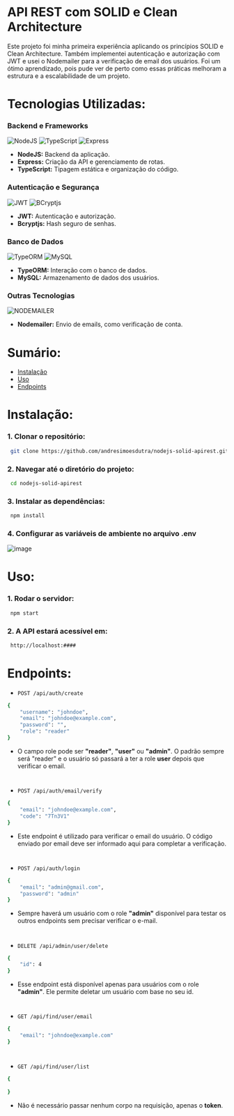 # API REST com SOLID e Clean Architecture

Este projeto foi minha primeira experiência aplicando os princípios SOLID e Clean Architecture. Também implementei autenticação e autorização com JWT e usei o Nodemailer para a verificação de email dos usuários.
Foi um ótimo aprendizado, pois pude ver de perto como essas práticas melhoram a estrutura e a escalabilidade de um projeto.

##

# **Tecnologias Utilizadas:**
### **Backend e Frameworks**
![NodeJS](https://img.shields.io/badge/NodeJS-black?style=for-the-badge&logo=nodedotjs&logoColor=%2300a82d&labelColor=black&color=black)
![TypeScript](https://img.shields.io/badge/TypeScript-blue?style=for-the-badge&logo=typescript&logoColor=%230d72ff&labelColor=black&color=black)
![Express](https://img.shields.io/badge/express-black?style=for-the-badge&logo=express&labelColor=black&color=black)

- **NodeJS:** Backend da aplicação.
- **Express:** Criação da API e gerenciamento de rotas.
- **TypeScript:** Tipagem estática e organização do código.

### **Autenticação e Segurança**
![JWT](https://img.shields.io/badge/JWT-000000?style=for-the-badge&logo=JSON%20web%20tokens&logoColor=white)
![BCryptjs](https://img.shields.io/badge/bcryptjs-black?style=for-the-badge&logo=lastpass&logoColor=white&labelColor=black&color=black)

- **JWT:** Autenticação e autorização.
- **Bcryptjs:** Hash seguro de senhas.

### **Banco de Dados**
![TypeORM](https://img.shields.io/badge/typeorm-black?style=for-the-badge&logo=typeorm&logoColor=red&labelColor=black&color=black)
![MySQL](https://img.shields.io/badge/mysql-black?style=for-the-badge&logo=mysql&labelColor=black&color=black)

- **TypeORM:** Interação com o banco de dados.
- **MySQL:** Armazenamento de dados dos usuários.

### **Outras Tecnologias**
![NODEMAILER](https://img.shields.io/badge/nodemailer-black?style=for-the-badge&logo=gmail&labelColor=black&color=black)

- **Nodemailer:** Envio de emails, como verificação de conta.

##

# **Sumário:**
- [Instalação](#instalação)
- [Uso](#uso)
- [Endpoints](#endpoints)

##

# Instalação:
### 1. Clonar o repositório:

```sh
 git clone https://github.com/andresimoesdutra/nodejs-solid-apirest.git
```

### 2. Navegar até o diretório do projeto:
```sh
 cd nodejs-solid-apirest
```

### 3. Instalar as dependências:
```sh
 npm install
```

### 4. Configurar as variáveis de ambiente no arquivo .env
![image](https://github.com/user-attachments/assets/d8b8423a-3461-4eb8-a7c1-18c9cc4c71e2)

##

# Uso:
### 1. Rodar o servidor:
```sh
 npm start
```

### 2. A API estará acessível em:
```sh
 http://localhost:####
```

##

# Endpoints:
- `POST /api/auth/create`
```sh
{
    "username": "johndoe",
    "email": "johndoe@example.com",
    "password": "",
    "role": "reader"
}
```
- O campo role pode ser **"reader"**, **"user"** ou **"admin"**. O padrão sempre será "reader" e o usuário só passará a ter a role **user** depois que verificar o email.

#

- `POST /api/auth/email/verify`
```sh
{
    "email": "johndoe@example.com",
    "code": "7Tn3V1"
}
```
- Este endpoint é utilizado para verificar o email do usuário. O código enviado por email deve ser informado aqui para completar a verificação.

#

- `POST /api/auth/login`
```sh
{
    "email": "admin@gmail.com",
    "password": "admin"
}
```
- Sempre haverá um usuário com o role **"admin"** disponível para testar os outros endpoints sem precisar verificar o e-mail.

#

- `DELETE /api/admin/user/delete`
```sh
{
    "id": 4
}
```
- Esse endpoint está disponível apenas para usuários com o role **"admin"**. Ele permite deletar um usuário com base no seu id.

#

- `GET /api/find/user/email`
```sh
{
    "email": "johndoe@example.com"
}
```

#

- `GET /api/find/user/list`
```sh
{
    
}
```
- Não é necessário passar nenhum corpo na requisição, apenas o **token**.
